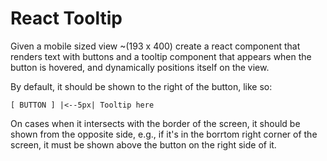 # React Tooltip

Given a mobile sized view ~(193 x 400) create a react component that renders text with buttons and a tooltip component that appears when the button is hovered, and dynamically positions itself on the view.

By default, it should be shown to the right of the button, like so:
```
[ BUTTON ] |<--5px| Tooltip here
```

On cases when it intersects with the border of the screen, it should be shown from the opposite side,
e.g., if it's in the borrtom right corner of the screen, it must be shown above the button on the right side of it.
